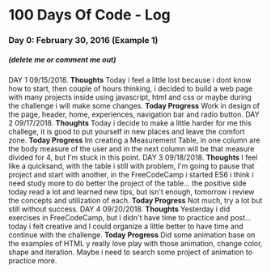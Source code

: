 # 100 Days Of Code - Log

### Day 0: February 30, 2016 (Example 1)
##### (delete me or comment me out)

DAY 1 09/15/2018.
**Thoughts** Today i feel a little lost because i dont know how to start, then couple of hours thinking, i decided to build a web page with many projects inside using javascript, html and css or maybe during the challenge i will make some changes. 
**Today Progress** Work in design of the page, header, home, experiences, navigation bar and radio button.
DAY 2 09/17/2018.
**Thoughts** Today i decide to make a little harder for me this challege, it is good to put yourself in new places and leave the comfort zone. 
**Today Progress** Im creating a Measurement Table, in one column are the body measure of the user and in the next column will be that measure divided for 4, but I'm stuck in this point.
DAY 3 09/18/2018. 
**Thoughts** I feel like a quicksand, with the table i still with problem, I'm going to pause that project and start with another, in the FreeCodeCamp i started ES6 i think i need study more to do better the project of the table... the positive side today read a lot and learned new tips, but isn't enough, tomorrow i review the concepts and utilization of each. 
**Today Progress** Not much, try a lot but still without success.
DAY 4 09/20/2018. 
**Thoughts** Yesterday i did exercises in FreeCodeCamp, but i didn't have time to practice and post... today i felt creative and I could organize a little better to have time and continue with the challenge. 
**Today Progress** Did some animation base on the examples of HTML y really love play with those animation, change color, shape and iteration. Maybe i need to search some project of animation to practice more.
